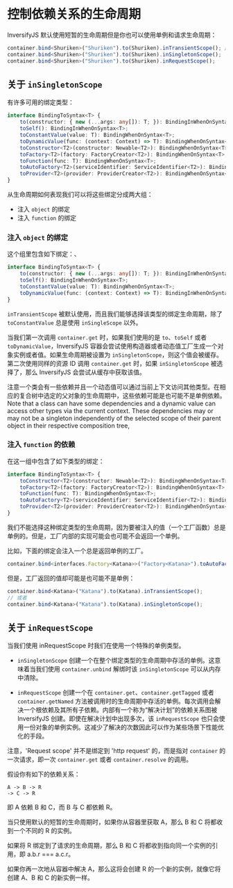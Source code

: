 # 控制依赖关系的生命周期

InversifyJS 默认使用短暂的生命周期但是你也可以使用单例和请求生命周期：

```ts
container.bind<Shuriken>("Shuriken").to(Shuriken).inTransientScope(); // Default
container.bind<Shuriken>("Shuriken").to(Shuriken).inSingletonScope();
container.bind<Shuriken>("Shuriken").to(Shuriken).inRequestScope();
```

## 关于 `inSingletonScope`

有许多可用的绑定类型：

```ts
interface BindingToSyntax<T> {
    to(constructor: { new (...args: any[]): T; }): BindingInWhenOnSyntax<T>;
    toSelf(): BindingInWhenOnSyntax<T>;
    toConstantValue(value: T): BindingWhenOnSyntax<T>;
    toDynamicValue(func: (context: Context) => T): BindingWhenOnSyntax<T>;
    toConstructor<T2>(constructor: Newable<T2>): BindingWhenOnSyntax<T>;
    toFactory<T2>(factory: FactoryCreator<T2>): BindingWhenOnSyntax<T>;
    toFunction(func: T): BindingWhenOnSyntax<T>;
    toAutoFactory<T2>(serviceIdentifier: ServiceIdentifier<T2>): BindingWhenOnSyntax<T>;
    toProvider<T2>(provider: ProviderCreator<T2>): BindingWhenOnSyntax<T>;
}
```

从生命周期如何表现我们可以将这些绑定分成两大组：

- 注入 `object` 的绑定
- 注入 `function` 的绑定

### 注入 `object` 的绑定

这个组里包含如下绑定：、

```ts
interface BindingToSyntax<T> {
    to(constructor: { new (...args: any[]): T; }): BindingInWhenOnSyntax<T>;
    toSelf(): BindingInWhenOnSyntax<T>;
    toConstantValue(value: T): BindingWhenOnSyntax<T>;
    toDynamicValue(func: (context: Context) => T): BindingInWhenOnSyntax<T>;
}
```

`inTransientScope` 被默认使用，而且我们能够选择该类型的绑定生命周期，除了 `toConstantValue` 总是使用 `inSingleScope` 以外。

当我们第一次调用 `container.get` 时，如果我们使用的是 `to`、`toSelf` 或者 `toDynamicValue`，InversifyJS 容器会尝试使用构造器或者动态值工厂生成一个对象实例或者值。如果生命周期被设置为 `inSingletonScope`，则这个值会被缓存。第二次使用同样的资源 ID 调用 `container.get` 时，如果 `inSingletonScope` 被选择了，那么 InversifyJS 会尝试从缓存中获取该值。

注意一个类会有一些依赖并且一个动态值可以通过当前上下文访问其他类型。在相应的复合树中选定的父对象的生命周期中，这些依赖可能是也可能不是单例依赖。
Note that a class can have some dependencies and a dynamic value can access other types via the current context. These dependencies may or may not be a singleton independently of the selected scope of their parent object in their respective composition tree,

### 注入 `function` 的依赖

在这一组中包含了如下类型的绑定：

```ts
interface BindingToSyntax<T> {
    toConstructor<T2>(constructor: Newable<T2>): BindingWhenOnSyntax<T>;
    toFactory<T2>(factory: FactoryCreator<T2>): BindingWhenOnSyntax<T>;
    toFunction(func: T): BindingWhenOnSyntax<T>;
    toAutoFactory<T2>(serviceIdentifier: ServiceIdentifier<T2>): BindingWhenOnSyntax<T>;
    toProvider<T2>(provider: ProviderCreator<T2>): BindingWhenOnSyntax<T>;
}
```

我们不能选择这种绑定类型的生命周期，因为要被注入的值（一个工厂函数）总是单例的。但是，工厂内部的实现可能会也可能不会返回一个单例。

比如，下面的绑定会注入一个总是返回单例的工厂。

```ts
container.bind<interfaces.Factory<Katana>>("Factory<Katana>").toAutoFactory<Katana>("Katana");
```

但是，工厂返回的值却可能是也可能不是单例：

```ts
container.bind<Katana>("Katana").to(Katana).inTransientScope();
// 或者
container.bind<Katana>("Katana").to(Katana).inSingletonScope();
```

## 关于 `inRequestScope`

当我们使用 inRequestScope 时我们在使用一个特殊的单例类型。

- `inSingletonScope` 创建一个在整个绑定类型的生命周期中存活的单例。这意味着当我们使用 `container.unbind` 解绑时该 `inSingletonScope` 可以从内存中清除。

- `inRequestScope` 创建一个在 `container.get`、`container.getTagged` 或者 `container.getNamed` 方法被调用时的生命周期中存活的单例。每次调用会解决一个根依赖及其所有子依赖。内部有一个称为“解决计划”的依赖关系图被 InversifyJS 创建。即使在解决计划中出现多次，该 `inRequestScope` 也只会使用一份对象的单例实例。这减少了解决的次数因此可以作为某些场景下性能优化的手段。

注意，'Request scope' 并不是绑定到 'http request' 的，而是指对 `container` 的一次请求，即一次 `container.get` 或者 `container.resolve` 的调用。

假设你有如下的依赖关系：

```
A -> B -> R
-> C -> R
```

即 A 依赖 B 和 C，而 B 与 C 都依赖 R。

当只使用默认的短暂的生命周期时，如果你从容器里获取 A，那么 B 和 C 将都收到一个不同的 R 的实例。

如果将 R 绑定到了请求的生命周期，那么 B 和 C 将都收到指向同一个实例的引用，即 a.b.r === a.c.r。

如果你再一次地从容器中解决 A，那么这将会创建 R 的一个新的实例，就像它将创建 A、B 和 C 的新实例一样。